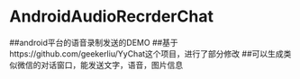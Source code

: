 # AndroidAudioRecrderChat
##android平台的语音录制发送的DEMO
##基于https://github.com/geekerliu/YyChat这个项目，进行了部分修改
##可以生成类似微信的对话窗口，能发送文字，语音，图片信息

